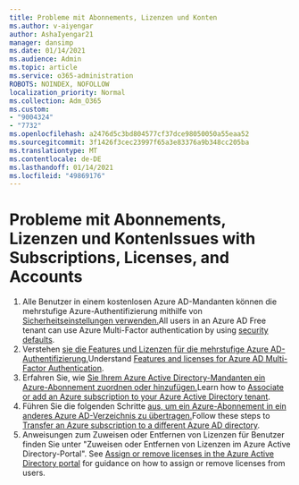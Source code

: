 ```yaml
---
title: Probleme mit Abonnements, Lizenzen und Konten
ms.author: v-aiyengar
author: AshaIyengar21
manager: dansimp
ms.date: 01/14/2021
ms.audience: Admin
ms.topic: article
ms.service: o365-administration
ROBOTS: NOINDEX, NOFOLLOW
localization_priority: Normal
ms.collection: Adm_O365
ms.custom:
- "9004324"
- "7732"
ms.openlocfilehash: a2476d5c3bd804577cf37dce98050050a55eaa52
ms.sourcegitcommit: 3f1426f3cec23997f65a3e83376a9b348cc205ba
ms.translationtype: MT
ms.contentlocale: de-DE
ms.lasthandoff: 01/14/2021
ms.locfileid: "49869176"
---
```

# <a name="issues-with-subscriptions-licenses-and-accounts"></a><span data-ttu-id="e98bc-102">Probleme mit Abonnements, Lizenzen und Konten</span><span class="sxs-lookup"><span data-stu-id="e98bc-102">Issues with Subscriptions, Licenses, and Accounts</span></span>

1. <span data-ttu-id="e98bc-103">Alle Benutzer in einem kostenlosen Azure AD-Mandanten können die mehrstufige Azure-Authentifizierung mithilfe von [Sicherheitseinstellungen verwenden.](https://docs.microsoft.com/azure/active-directory/fundamentals/concept-fundamentals-security-defaults)</span><span class="sxs-lookup"><span data-stu-id="e98bc-103">All users in an Azure AD Free tenant can use Azure Multi-Factor authentication by using [security defaults](https://docs.microsoft.com/azure/active-directory/fundamentals/concept-fundamentals-security-defaults).</span></span>
1. <span data-ttu-id="e98bc-104">Verstehen [sie die Features und Lizenzen für die mehrstufige Azure AD-Authentifizierung.](https://docs.microsoft.com/azure/active-directory/authentication/concept-mfa-licensing)</span><span class="sxs-lookup"><span data-stu-id="e98bc-104">Understand [Features and licenses for Azure AD Multi-Factor Authentication](https://docs.microsoft.com/azure/active-directory/authentication/concept-mfa-licensing).</span></span>
1. <span data-ttu-id="e98bc-105">Erfahren Sie, wie [Sie Ihrem Azure Active Directory-Mandanten ein Azure-Abonnement zuordnen oder hinzufügen.](https://docs.microsoft.com/azure/active-directory/fundamentals/active-directory-how-subscriptions-associated-directory)</span><span class="sxs-lookup"><span data-stu-id="e98bc-105">Learn how to [Associate or add an Azure subscription to your Azure Active Directory tenant](https://docs.microsoft.com/azure/active-directory/fundamentals/active-directory-how-subscriptions-associated-directory).</span></span>
1. <span data-ttu-id="e98bc-106">Führen Sie die folgenden Schritte [aus, um ein Azure-Abonnement in ein anderes Azure AD-Verzeichnis zu übertragen.](https://docs.microsoft.com/azure/role-based-access-control/transfer-subscription)</span><span class="sxs-lookup"><span data-stu-id="e98bc-106">Follow these steps to [Transfer an Azure subscription to a different Azure AD directory](https://docs.microsoft.com/azure/role-based-access-control/transfer-subscription).</span></span>
1. <span data-ttu-id="e98bc-107">Anweisungen zum Zuweisen oder Entfernen von Lizenzen für Benutzer finden Sie unter "Zuweisen oder Entfernen von Lizenzen im Azure Active Directory-Portal". [](https://docs.microsoft.com/azure/active-directory/fundamentals/license-users-groups)</span><span class="sxs-lookup"><span data-stu-id="e98bc-107">See [Assign or remove licenses in the Azure Active Directory portal](https://docs.microsoft.com/azure/active-directory/fundamentals/license-users-groups) for guidance on how to assign or remove licenses from users.</span></span>